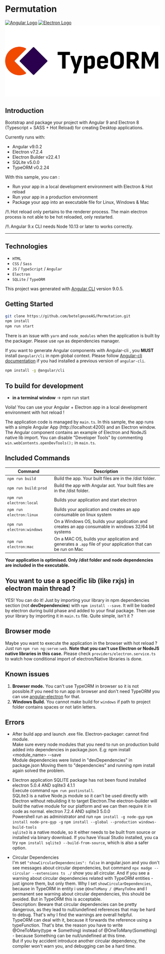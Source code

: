 # Permutation

[![Angular Logo](https://www.vectorlogo.zone/logos/angular/angular-ar21.svg)](https://angular.io/)
[![Electron Logo](https://www.vectorlogo.zone/logos/electronjs/electronjs-ar21.svg)](https://electronjs.org/)
[![TypeORM Logo](https://github.com/typeorm/typeorm/raw/master/resources/logo_big.png)](https://typeorm.io/#/)

## Introduction

Bootstrap and package your project with Angular 9 and Electron 8 (Typescript + SASS + Hot Reload) for creating Desktop applications.

Currently runs with:

- Angular v9.0.2
- Electron v7.2.4
- Electron Builder v22.4.1
- SQLite v5.0.0
- TypeORM v0.2.24

With this sample, you can :

- Run your app in a local development environment with Electron & Hot reload
- Run your app in a production environment
- Package your app into an executable file for Linux, Windows & Mac

/!\ Hot reload only pertains to the renderer process. The main electron process is not able to be hot reloaded, only restarted.

/!\ Angular 9.x CLI needs Node 10.13 or later to works correctly.

---

## Technologies
* `HTML`
* `CSS` / `Sass`
* `JS` / `TypeScript` / `Angular`
* `Electron`
* `SQLite` / `TypeORM`

This project was generated with [Angular CLI](https://github.com/angular/angular-cli) version 9.0.5.

## Getting Started
``` bash
git clone https://github.com/betelgeuseAS/Permutation.git
npm install
npm run start
```

There is an issue with `yarn` and `node_modules` when the application is built by the packager. Please use `npm` as dependencies manager.

If you want to generate Angular components with Angular-cli , you **MUST** install `@angular/cli` in npm global context.
Please follow [Angular-cli documentation](https://github.com/angular/angular-cli) if you had installed a previous version of `angular-cli`.
``` bash
npm install -g @angular/cli
```

## To build for development

- **in a terminal window** -> npm run start

Voila! You can use your Angular + Electron app in a local development environment with hot reload !

The application code is managed by `main.ts`. In this sample, the app runs with a simple Angular App (http://localhost:4200) and an Electron window.
The Angular component contains an example of Electron and NodeJS native lib import.
You can disable "Developer Tools" by commenting `win.webContents.openDevTools();` in `main.ts`.

## Included Commands

|Command|Description|
|--|--|
|`npm run build`| Build the app. Your built files are in the /dist folder. |
|`npm run build:prod`| Build the app with Angular aot. Your built files are in the /dist folder. |
|`npm run electron:local`| Builds your application and start electron
|`npm run electron:linux`| Builds your application and creates an app consumable on linux system |
|`npm run electron:windows`| On a Windows OS, builds your application and creates an app consumable in windows 32/64 bit systems |
|`npm run electron:mac`|  On a MAC OS, builds your application and generates a `.app` file of your application that can be run on Mac |

**Your application is optimised. Only /dist folder and node dependencies are included in the executable.**

## You want to use a specific lib (like rxjs) in electron main thread ?

YES! You can do it! Just by importing your library in npm dependencies section (not **devDependencies**) with `npm install --save`. It will be loaded by electron during build phase and added to your final package. Then use your library by importing it in `main.ts` file. Quite simple, isn't it ?

## Browser mode

Maybe you want to execute the application in the browser with hot reload ? Just run `npm run ng:serve:web`.
**Note that you can't use Electron or NodeJS native libraries in this case.** Please check `providers/electron.service.ts` to watch how conditional import of electron/Native libraries is done.

## Known issues

1. **Browser mode.** You can't use TypeORM in browser so it is not possible.If you need to run app in browser and don't need TypeORM you can use [angular-electron](https://github.com/maximegris/angular-electron) for that.
1. **Windows Build.** You cannot make build for `windows` if path to project folder contains spaces or not latin letters.

## Errors

- After build app and launch .exe file. Electron-packager: cannot find module.  
Make sure every node modules that you need to run on production build added into dependencies in package.json. E.g: npm install <module_name> --save  
Module dependencies were listed in "devDependencies" in package.json Moving them to "dependencies" and running npm install again solved the problem.  

- Electron application SQLITE package has not been found installed 
electron 5.0.4 AND sqlite3 4.1.1  
Execute command `npm run postinstall`.  
SQLite3 is a native Node.js module so it can't be used directly with Electron without rebuilding it to target Electron.The electron-builder will build the native module for our platform and we can then require it in code as normal.
electron 7.2.4 AND sqlite3 5.0.0  
Powershell run as administrator and run `npm install -g node-gyp` `npm install node-pre-gyp -g` `npm install --global --production windows-build-tools`  
`sqlite3` is a native module, so it either needs to be built from source or installed via binary download. If you have Visual Studio installed, you ca try `npm install sqlite3 --build-from-source`, which is also a safer option.


- Circular Dependencies  
I'm set `"showCircularDependencies": false` in angular.json and you don't see messages about circular dependencies, but command `npx madge --circular --extensions ts ./` show you all circular. And if you see a warning about circular dependencies related with TypeORM entities - just ignore them, but only them.
Why I set `showCircularDependencies`, because in TypeORM in entity i use `@OneToMany / @ManyToOne` and I permanent see warning about circular dependencies, this should be avoided. But in TypeORM this is acceptable.  
Description: Beware that circular dependencies can be pretty dangerous, as they lead to null/undefined references that may be hard to debug. That's why I find the warnings are overall helpful.  
TypeORM can deal with it, because it forwards the reference using a typeFunction. That's btw. the reason you have to write @OneToMany(type => Something) instead of @OneToMany(Something) - because Something can be null/undefined at this time.  
But if you by accident introduce another circular dependency, the compiler won't warn you, and debugging can be a hard time.  
